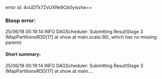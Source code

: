 error id: 4oUDTk7ZvUXRe9Cb0ywztw==
### Bloop error:

25/06/18 00:19:14 INFO DAGScheduler: Submitting ResultStage 3 (MapPartitionsRDD[17] at show at main.scala:36), which has no missing parents
#### Short summary: 

25/06/18 00:19:14 INFO DAGScheduler: Submitting ResultStage 3 (MapPartitionsRDD[17] at show at main....